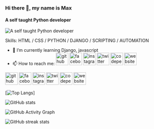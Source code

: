 ### Hi there 👋, my name is Max
#### A self taught Python developer
![A self taught Python developer](https://oms.systems/images/hello-world.jpg)


Skills: HTML / CSS / PYTHON / DJANGO / SCRIPTING / AUTOMATION

- 🌱 I’m currently learning Django, javascript 
- 📫 How to reach me: [<img src='https://cdn.jsdelivr.net/npm/simple-icons@3.0.1/icons/github.svg' alt='github' height='40'>](https://github.com/3h04m1)  [<img src='https://cdn.jsdelivr.net/npm/simple-icons@3.0.1/icons/facebook.svg' alt='facebook' height='40'>](https://www.facebook.com/3h04m1)  [<img src='https://cdn.jsdelivr.net/npm/simple-icons@3.0.1/icons/instagram.svg' alt='instagram' height='40'>](https://www.instagram.com/3h04m1/)  [<img src='https://cdn.jsdelivr.net/npm/simple-icons@3.0.1/icons/twitter.svg' alt='twitter' height='40'>](https://twitter.com/3h04m11)  [<img src='https://cdn.jsdelivr.net/npm/simple-icons@3.0.1/icons/codepen.svg' alt='codepen' height='40'>](https://codepen.io/usr_unknown)  [<img src='https://cdn.jsdelivr.net/npm/simple-icons@3.0.1/icons/icloud.svg' alt='website' height='40'>](3h04m1.github.io)   


[<img src='https://cdn.jsdelivr.net/npm/simple-icons@3.0.1/icons/github.svg' alt='github' height='40'>](https://github.com/3h04m1)  [<img src='https://cdn.jsdelivr.net/npm/simple-icons@3.0.1/icons/facebook.svg' alt='facebook' height='40'>](https://www.facebook.com/3h04m1)  [<img src='https://cdn.jsdelivr.net/npm/simple-icons@3.0.1/icons/instagram.svg' alt='instagram' height='40'>](https://www.instagram.com/3h04m1/)  [<img src='https://cdn.jsdelivr.net/npm/simple-icons@3.0.1/icons/twitter.svg' alt='twitter' height='40'>](https://twitter.com/3h04m11)  [<img src='https://cdn.jsdelivr.net/npm/simple-icons@3.0.1/icons/codepen.svg' alt='codepen' height='40'>](https://codepen.io/usr_unknown)  [<img src='https://cdn.jsdelivr.net/npm/simple-icons@3.0.1/icons/icloud.svg' alt='website' height='40'>](3h04m1.github.io)  

[![Top Langs](https://github-readme-stats.vercel.app/api/top-langs/?username=3h04m1&theme=monokai)]

![GitHub stats](https://github-readme-stats.vercel.app/api?username=3h04m1&show_icons=true&count_private=true&theme=monokai)  

![GitHub Activity Graph](https://activity-graph.herokuapp.com/graph?username=3h04m1&theme=monokai)  

![GitHub streak stats](https://github-readme-streak-stats.herokuapp.com/?user=3h04m1&theme=monokai)  


